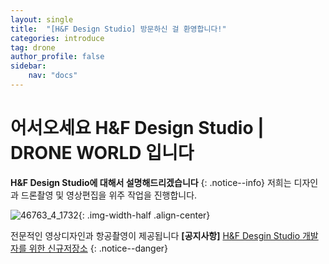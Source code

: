 ```yaml
---
layout: single
title:  "[H&F Design Studio] 방문하신 걸 환영합니다!"
categories: introduce
tag: drone
author_profile: false
sidebar:
    nav: "docs"
---
```


# 어서오세요 H&F Design Studio | DRONE WORLD 입니다

**H&F Design Studio에 대해서 설명해드리겠습니다**
{: .notice--info}
저희는 디자인과 드론촬영 및 영상편집을 위주 작업을 진행합니다.

![46763_4_1732]({{site.url}}/images/2023-03-23-one/46763_4_1732.jpg){: .img-width-half .align-center}

전문적인 영상디자인과 항공촬영이 제공됩니다
**[공지사항]** [H&F Desgin Studio 개발자를 위한 신규저장소](https://github.com/tocam75/gentoo_2)
{: .notice--danger}